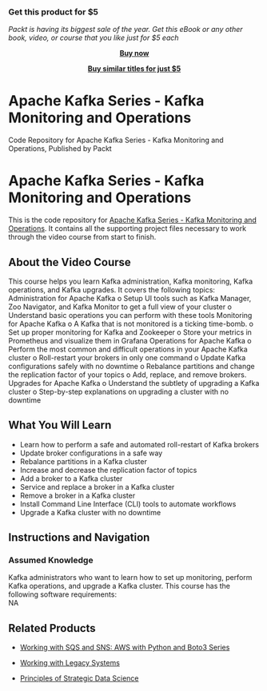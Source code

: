 
### Get this product for $5

<i>Packt is having its biggest sale of the year. Get this eBook or any other book, video, or course that you like just for $5 each</i>


<b><p align='center'>[Buy now](https://packt.link/9781838558765)</p></b>


<b><p align='center'>[Buy similar titles for just $5](https://subscription.packtpub.com/search)</p></b>


# Apache Kafka Series - Kafka Monitoring  and Operations
Code Repository for Apache Kafka Series - Kafka Monitoring  and Operations, Published by Packt
# Apache Kafka Series - Kafka Monitoring  and Operations
This is the code repository for [Apache Kafka Series - Kafka Monitoring  and Operations](https://www.packtpub.com/application-development/apache-kafka-series-kafka-monitoring-and-operations-video). It contains all the supporting project files necessary to work through the video course from start to finish.
## About the Video Course
This course helps you learn Kafka administration, Kafka monitoring, Kafka operations, and Kafka upgrades. It covers the following topics:
Administration for Apache Kafka
o Setup UI tools such as Kafka Manager, Zoo Navigator, and Kafka Monitor to get a full view of your cluster
o Understand basic operations you can perform with these tools
Monitoring for Apache Kafka
o A Kafka that is not monitored is a ticking time-bomb. 
o Set up proper monitoring for Kafka and Zookeeper
o Store your metrics in Prometheus and visualize them in Grafana
Operations for Apache Kafka
o Perform the most common and difficult operations in your Apache Kafka cluster
o Roll-restart your brokers in only one command
o Update Kafka configurations safely with no downtime
o Rebalance partitions and change the replication factor of your topics
o Add, replace, and remove brokers.
Upgrades for Apache Kafka
o Understand the subtlety of upgrading a Kafka cluster
o Step-by-step explanations on upgrading a cluster with no downtime
<H2>What You Will Learn</H2>
<DIV class=book-info-will-learn-text>
<UL>
<LI> Learn how to perform a safe and automated roll-restart of Kafka brokers</LI>
<LI> Update broker configurations in a safe way</LI>
<LI> Rebalance partitions in a Kafka cluster</LI>
<LI> Increase and decrease the replication factor of topics</LI>
<LI> Add a broker to a Kafka cluster</LI>
<LI> Service and replace a broker in a Kafka cluster</LI>
<LI> Remove a broker in a Kafka cluster</LI>
<LI> Install Command Line Interface (CLI) tools to automate workflows</LI>
<LI> Upgrade a Kafka cluster with no downtime</LI></UL></DIV>

## Instructions and Navigation
### Assumed Knowledge
Kafka administrators who want to learn how to set up monitoring, perform Kafka operations, and upgrade a Kafka cluster.	
This course has the following software requirements:<br/>
NA

## Related Products
* [Working with SQS and SNS: AWS with Python and Boto3 Series](https://www.packtpub.com/application-development/working-sqs-and-sns-aws-python-and-boto3-series-video)

* [Working with Legacy Systems](https://www.packtpub.com/application-development/working-legacy-systems)

* [Principles of Strategic Data Science](https://www.packtpub.com/big-data-and-business-intelligence/principles-strategic-data-science)

